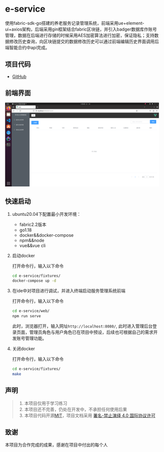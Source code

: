 # e-service

使用fabric-sdk-go搭建的养老服务记录管理系统，前端采用ue+element-ui+axios架构，后端采用gin框架结合fabric区块链，并引入badger数据库作账号管理，数据在后端进行存储的时候采用AES加密算法进行加密，保证隐私；支持数据修改历史查询，向区块链提交的数据修改历史可以通过前端编辑历史界面调用后端智能合约中api完成。

## 项目代码

* [GitHub](https://github.com/shuai2077/e-service)

## 前端界面
![](./doc/project.png)

## 快速启动

1. ubuntu20.04下配置最小开发环境：
    * fabric2.2版本
    * go1.18
    * docker&&docker-compose
    * npm&&node
    * vue&&vue cli

2. 启动docker

   打开命令行，输入以下命令
    ```bash
    cd e-service/fixtures/
    docker-compose up -d
    ```

3. 在ide中对项目进行调试，并进入终端启动服务管理系统前端

   打开命令行，输入以下命令
    ```bash
    cd e-service/web/
    npm run serve
    ```
   此时，浏览器打开，输入网址`http://localhost:8080/`, 此时进入管理后台登录页面，管理员角色与用户角色已在项目中预设，后续也可根据自己的需求开发账号管理功能。

4. 关闭docker

   打开命令行，输入以下命令
    ```bash
    cd e-service/fixtures/
    make
    ```

## 声明

> 1. 本项目仅用于学习练习
> 2. 本项目还不完善，仍处在开发中，不承担任何使用后果
> 3. 本项目代码开源[MIT](./LICENSE)，项目文档采用 [署名-禁止演绎 4.0 国际协议许可](https://creativecommons.org/licenses/by-nd/4.0/deed.zh)

## 致谢

本项目为合作完成的成果，感谢在项目中付出的每个人